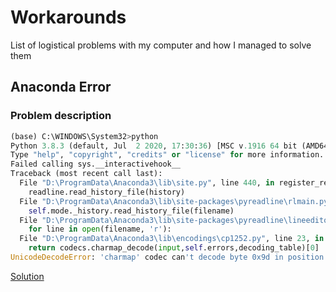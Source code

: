 # Workarounds
List of logistical problems with my computer and how I managed to solve them

## Anaconda Error
### Problem description
```python
(base) C:\WINDOWS\System32>python
Python 3.8.3 (default, Jul  2 2020, 17:30:36) [MSC v.1916 64 bit (AMD64)] :: Anaconda, Inc. on win32
Type "help", "copyright", "credits" or "license" for more information.
Failed calling sys.__interactivehook__
Traceback (most recent call last):
  File "D:\ProgramData\Anaconda3\lib\site.py", line 440, in register_readline
    readline.read_history_file(history)
  File "D:\ProgramData\Anaconda3\lib\site-packages\pyreadline\rlmain.py", line 165, in read_history_file
    self.mode._history.read_history_file(filename)
  File "D:\ProgramData\Anaconda3\lib\site-packages\pyreadline\lineeditor\history.py", line 82, in read_history_file
    for line in open(filename, 'r'):
  File "D:\ProgramData\Anaconda3\lib\encodings\cp1252.py", line 23, in decode
    return codecs.charmap_decode(input,self.errors,decoding_table)[0]
UnicodeDecodeError: 'charmap' codec can't decode byte 0x9d in position 2152: character maps to <undefined>
```

[Solution](https://stackoverflow.com/a/56124666)
